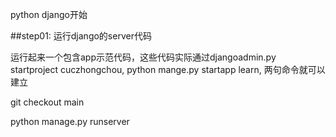 python django开始


##step01: 运行django的server代码

运行起来一个包含app示范代码，这些代码实际通过djangoadmin.py startproject cuczhongchou, python mange.py startapp learn, 两句命令就可以建立

git checkout main 

python manage.py runserver

